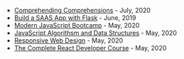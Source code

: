 - [Comprehending Comprehensions] - July, 2020
- [Build a SAAS App with Flask] - June, 2019
- [Modern JavaScript Bootcamp] - May, 2020
- [JavaScript Algorithsm and Data Structures] - May, 2020
- [Responsive Web Design] - May, 2020
- [The Complete React Developer Course] - May, 2020

[Comprehending Comprehensions]: https://store.lerner.co.il/comprehending-comprehensions
[Build a SAAS App with Flask]: https://buildasaasappwithflask.com/?utm_source=nj&utm_medium=website&utm_campaign=/courses/
[Modern JavaScript Bootcamp]: https://www.udemy.com/course/modern-javascript/
[JavaScript Algorithsm and Data Structures]: https://www.freecodecamp.org/certification/chivalry/javascript-algorithms-and-data-structures
[Responsive Web Design]: https://www.freecodecamp.org/certification/chivalry/responsive-web-design
[The Complete React Developer Course]: https://www.udemy.com/course/react-2nd-edition/

